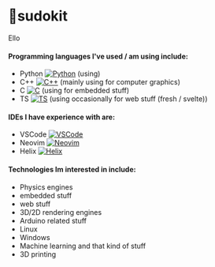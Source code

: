 # 👋sudokit

Ello <br>
#### Programming languages I've used / am using include:
* Python [![Python](https://img.shields.io/badge/Python-yellow?style=flat-square&logo=Python)](https://www.python.org/) (using)
* C++ [![C++](https://img.shields.io/badge/C++-blue?style=flat-square&logo=C++)](https://isocpp.org/) (mainly using for computer graphics)
* C [![C](https://img.shields.io/badge/C-gray?style=flat-square&logo=C)](https://en.wikipedia.org/wiki/C_(programming_language)) (using for embedded stuff)
* TS [![TS](https://shields.io/badge/TypeScript-3178C6?logo=TypeScript&logoColor=FFF&style=flat-square)](https://en.wikipedia.org/wiki/TypeScript) (using occasionally for web stuff (fresh / svelte))


#### IDEs I have experience with are: 
* VSCode [![VSCode](https://img.shields.io/badge/VisualStudioCode-blue?style=flat-square&logo=VisualStudioCode)](https://code.visualstudio.com/)
* Neovim [![Neovim](https://img.shields.io/badge/Neovim-brightgreen?style=flat-square&logo=Neovim)](https://neovim.io/)
* Helix [![Helix](https://img.shields.io/badge/Helix-purple?style=flat-square&logo=Helix)](https://helix-editor.com/)

#### Technologies Im interested in include:
* Physics engines
* embedded stuff
* web stuff
* 3D/2D rendering engines
* Arduino related stuff
* Linux
* Windows 
* Machine learning and that kind of stuff
* 3D printing

